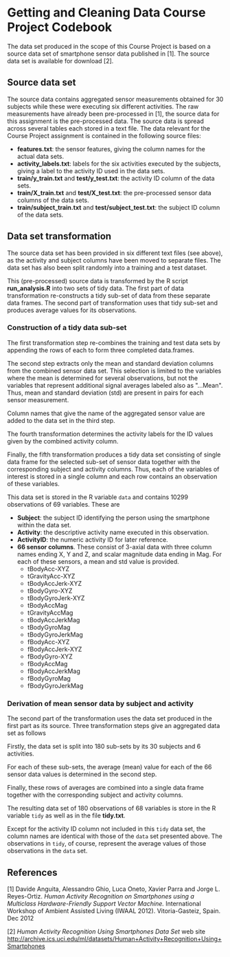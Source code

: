 # Getting and Cleaning Data Course Project Codebook

The data set produced in the scope of this Course Project is based on
a source data set of smartphone sensor data published in [1]. The source data
set is available for download [2].


## Source data set

The source data contains aggregated sensor measurements obtained for 30
subjects while these were executing six different activities.
The raw measurements have already been pre-processed in [1], the source data
for this assignment is the pre-processed data.
The source data is spread across several tables each stored in a text file.
The data relevant for the Course Project assignment is contained in the
following source files:
* **features.txt**: the sensor features, giving the column names for the actual
data sets.
* **activity_labels.txt**: labels for the six activities executed by the
subjects, giving a label to the activity ID used in the data sets.
* **train/y_train.txt** and **test/y_test.txt**: the activity ID column of the
data sets.
* **train/X_train.txt** and **test/X_test.txt**: the pre-processed
sensor data columns of the data sets.
* **train/subject_train.txt** and **test/subject_test.txt**: the subject ID
column of the data sets.


## Data set transformation

The source data set has been provided in six different text files (see above),
as the activity and subject columns have been moved to separate files.
The data set has also been split randomly into a training and a test dataset.

This (pre-processed) source data is transformed by the R script
**run_analysis.R** into two sets of tidy data.
The first part of data transformation re-constructs a tidy sub-set of data from
these separate data frames. The second part of transformation uses that tidy
sub-set and produces average values for its observations.


### Construction of a tidy data sub-set

The first transformation step re-combines the training and test data sets by
appending the rows of each to form three completed data.frames.

The second step extracts only the mean and standard deviation columns from
the combined sensor data set. This selection is limited to the variables
where the mean is determined for several observations, but not the variables
that represent additional signal averages labeled also as "...Mean". Thus,
mean and standard deviation (std) are present in pairs for each sensor
measurement.

Column names that give the name of the aggregated sensor value are added to
the data set in the third step.

The fourth transformation determines the activity labels for the ID values
given by the combined activity column.

Finally, the fifth transformation produces a tidy data set consisting of
single data frame for the selected sub-set of sensor data together with
the corresponding subject and activity columns. Thus, each of the variables of
interest is stored in a single column and each row contains an observation
of these variables.

This data set is stored in the R variable `data` and contains 10299 observations
of 69 variables. These are
* **Subject**: the subject ID identifying the person using the smartphone
within the data set.
* **Activity**: the descriptive activity name executed in this observation.
* **ActivityID**: the numeric activity ID for later reference.
* **66 sensor columns**. These consist of 3-axial data with three column
names ending X, Y and Z, and scalar magnitude data ending in Mag. For each
of these sensors, a mean and std value is provided.
  * tBodyAcc-XYZ
  * tGravityAcc-XYZ
  * tBodyAccJerk-XYZ
  * tBodyGyro-XYZ
  * tBodyGyroJerk-XYZ
  * tBodyAccMag
  * tGravityAccMag
  * tBodyAccJerkMag
  * tBodyGyroMag
  * tBodyGyroJerkMag
  * fBodyAcc-XYZ
  * fBodyAccJerk-XYZ
  * fBodyGyro-XYZ
  * fBodyAccMag
  * fBodyAccJerkMag
  * fBodyGyroMag
  * fBodyGyroJerkMag


### Derivation of mean sensor data by subject and activity

The second part of the transformation uses the data set produced in the first
part as its source. Three transformation steps give an aggregated data set
as follows

Firstly, the data set is split into 180 sub-sets by its 30 subjects and
6 activities.

For each of these sub-sets, the average (mean) value for each of the 66 sensor
data values is determined in the second step.

Finally, these rows of averages are combined into a single data frame
together with the corresponding subject and activity columns.

The resulting data set of 180 observations of 68 variables is store in the
R variable `tidy` as well as in the file **tidy.txt**.

Except for the activity ID column not included in this `tidy` data set,
the column names are identical with those of the `data` set presented above.
The observations in `tidy`, of course, represent the average values of those
observations in the `data` set.


## References

[1] Davide Anguita, Alessandro Ghio, Luca Oneto, Xavier Parra and
Jorge L. Reyes-Ortiz. _Human Activity Recognition on Smartphones using a
Multiclass Hardware-Friendly Support Vector Machine._
International Workshop of Ambient Assisted Living (IWAAL 2012).
Vitoria-Gasteiz, Spain. Dec 2012

[2] _Human Activity Recognition Using Smartphones Data Set_ web site
http://archive.ics.uci.edu/ml/datasets/Human+Activity+Recognition+Using+Smartphones
